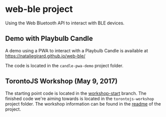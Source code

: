 # web-ble project
Using the Web Bluetooth API to interact with BLE devices.

## Demo with Playbulb Candle
A demo using a PWA to interact with a Playbulb Candle is available at https://nataliegirard.github.io/web-ble/

The code is located in the `candle-pwa-demo` project folder.

## TorontoJS Workshop (May 9, 2017)
The starting point code is located in the [workshop-start](https://github.com/nataliegirard/web-ble/tree/workshop-start) branch.
The finished code we're aiming towards is located in the `torontojs-workshop` project folder.
The workshop information can be found in the [readme](https://github.com/nataliegirard/web-ble/blob/master/torontojs-workshop/README.md) of the project.
